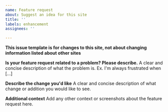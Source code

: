 ```yaml
---
name: Feature request
about: Suggest an idea for this site
title: ''
labels: enhancement
assignees: ''

---
```


**This issue template is for changes to this site, not about changing information listed about other sites**

**Is your feature request related to a problem? Please describe.**
A clear and concise description of what the problem is. Ex. I'm always frustrated when [...]

**Describe the change you'd like**
A clear and concise description of what change or addition you would like to see.

**Additional context**
Add any other context or screenshots about the feature request here.
